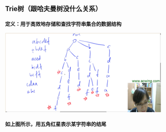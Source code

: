 ## Trie树（跟哈夫曼树没什么关系）
### 定义：用于高效地存储和查找字符串集合的数据结构
![结构](../../images/image1.jpg)
### 如上图所示，用五角红星表示某字符串的结尾